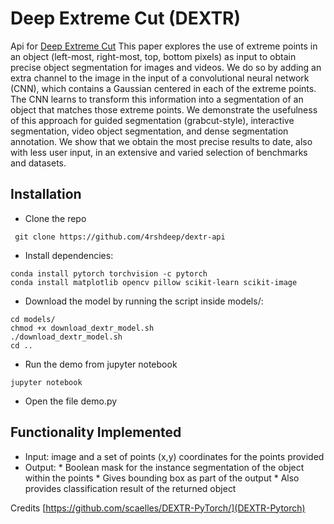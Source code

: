 # Deep Extreme Cut (DEXTR)

Api for [Deep Extreme Cut](https://arxiv.org/pdf/1711.09081.pdf) 
This paper explores the use of extreme points in an object (left-most, right-most, top, bottom pixels) as input to obtain precise object segmentation for images and videos. We do so by adding an extra channel to the image in the input of a convolutional neural network (CNN), which contains a Gaussian centered in each of the extreme points. The CNN learns to transform this information into a segmentation of an object that matches those extreme points. We demonstrate the usefulness of this approach for guided segmentation (grabcut-style), interactive segmentation, video object segmentation, and dense segmentation annotation. We show that we obtain the most precise results to date, also with less user input, in an extensive and varied selection of benchmarks and datasets.


## Installation 
* Clone the repo 
```
 git clone https://github.com/4rshdeep/dextr-api
```


* Install dependencies:
```
conda install pytorch torchvision -c pytorch
conda install matplotlib opencv pillow scikit-learn scikit-image
```
* Download the model by running the script inside models/:
```
cd models/
chmod +x download_dextr_model.sh
./download_dextr_model.sh
cd ..
```
* Run the demo from jupyter notebook
```
jupyter notebook
```
* Open the file demo.py 

## Functionality Implemented
* Input: image and a set of points (x,y) coordinates for the points provided
* Output: * Boolean mask for the instance segmentation of the object within the points
          * Gives bounding box as part of the output
          * Also provides classification result of the returned object

Credits [https://github.com/scaelles/DEXTR-PyTorch/](DEXTR-Pytorch)
